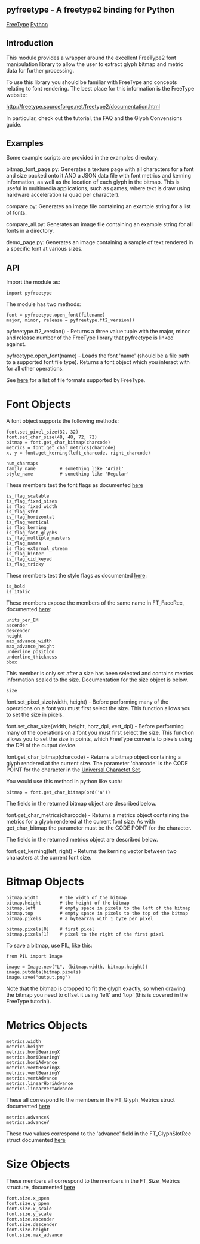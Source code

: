 pyfreetype - A freetype2 binding for Python
-------------------------------------------

[FreeType](http://freetype.org/)
[Python](http://www.python.org/)

Introduction
------------

This module provides a wrapper around the excellent FreeType2 font manipulation
library to allow the user to extract glyph bitmap and metric data for further
processing.

To use this library you should be familiar with FreeType and concepts relating 
to font rendering.  The best place for this information is the FreeType 
website:

http://freetype.sourceforge.net/freetype2/documentation.html

In particular, check out the tutorial, the FAQ and the Glyph Convensions guide.

Examples
--------

Some example scripts are provided in the examples directory:

bitmap_font_page.py: Generates a texture page with all characters for a font 
and size packed onto it AND a JSON data file with font metrics and kerning 
information, as well as the location of each glyph in the bitmap.  This is
useful in multimedia applications, such as games, where text is draw using
hardware acceleration (a quad per character).

compare.py: Generates an image file containing an example string for a list
of fonts.  

compare_all.py: Generates an image file containing an example string for 
all fonts in a directory.

demo_page.py: Generates an image containing a sample of text rendered in a
specific font at various sizes.

API
---

Import the module as:

    import pyfreetype

The module has two methods:

	font = pyfreetype.open_font(filename)
	major, minor, release = pyfreetype.ft2_version()

pyfreetype.ft2_version() - Returns a three value tuple with the major, minor
and release number of the FreeType library that pyfreetype is linked against.

pyfreetype.open_font(name) - Loads the font 'name' (should be a file path to
a supported font file type).  Returns a font object which you interact with
for all other operations.

See [here](http://freetype.org/freetype2/docs/ft2faq.html#general-what) for a list of
file formats supported by FreeType.

Font Objects
============

A font object supports the following methods:

	font.set_pixel_size(32, 32)
	font.set_char_size(48, 48, 72, 72)
	bitmap = font.get_char_bitmap(charcode)
	metrics = font.get_char_metrics(charcode)
	x, y = font.get_kerning(left_charcode, right_charcode)
	
	num_charmaps
	family_name			# something like 'Arial'
	style_name			# something like 'Regular'

These members test the font flags as documented [here](http://freetype.sourceforge.net/freetype2/docs/reference/ft2-base_interface.html#FT_FACE_FLAG_XXX)

	is_flag_scalable
	is_flag_fixed_sizes
	is_flag_fixed_width
	is_flag_sfnt
	is_flag_horizontal
	is_flag_vertical
	is_flag_kerning
	is_flag_fast_glyphs
	is_flag_multiple_masters
	is_flag_names
	is_flag_external_stream
	is_flag_hinter
	is_flag_cid_keyed
	is_flag_tricky

These members test the style flags as documented [here](http://freetype.sourceforge.net/freetype2/docs/reference/ft2-base_interface.html#FT_STYLE_FLAG_XXX):

	is_bold
	is_italic

These members expose the members of the same name in FT_FaceRec, documented [here](http://freetype.sourceforge.net/freetype2/docs/reference/ft2-base_interface.html#FT_FaceRec):

	units_per_EM
	ascender
	descender
	height
	max_advance_width
	max_advance_height
	underline_position
	underline_thickness
	bbox

This member is only set after a size has been selected and contains metrics 
information scaled to the size.  Documentation for the size object is below.

	size

font.set_pixel_size(width, height) - Before performing many of the operations
on a font you must first select the size.  This function allows you to set 
the size in pixels.  

font.set_char_size(width, height, horz_dpi, vert_dpi) - Before performing many
of the operations on a font you must first select the size.  This function 
allows you to set the size in points, which FreeType converts to pixels using
the DPI of the output device.

font.get_char_bitmap(charcode) - Returns a bitmap object containing a glyph
rendered at the current size.  The parameter 'charcode' is the CODE POINT for
the character in the [Universal Charactet Set](http://en.wikipedia.org/wiki/Universal_Character_Set).

You would use this method in python like such:

	bitmap = font.get_char_bitmap(ord('a'))

The fields in the returned bitmap object are described below.

font.get_char_metrics(charcode) - Returns a metrics object containing the
metrics for a glyph rendered at the current font size.  As with get_char_bitmap
the parameter must be the CODE POINT for the character.

The fields in the returned metrics object are described below.

font.get_kerning(left, right) - Returns the kerning vector between two 
characters at the current font size.

Bitmap Objects
==============

	bitmap.width 		# the width of the bitmap
	bitmap.height		# the height of the bitmap
	bitmap.left			# empty space in pixels to the left of the bitmap
	bitmap.top			# empty space in pixels to the top of the bitmap
	bitmap.pixels		# a bytearray with 1 byte per pixel

	bitmap.pixels[0]	# first pixel
	bitmap.pixels[1]	# pixel to the right of the first pixel

To save a bitmap, use PIL, like this:

	from PIL import Image
	
	image = Image.new("L", (bitmap.width, bitmap.height))
	image.putdata(bitmap.pixels)
	image.save("output.png")

Note that the bitmap is cropped to fit the glyph exactly, so when drawing the 
bitmap you need to offset it using 'left' and 'top' (this is covered in the
FreeType tutorial).

Metrics Objects
===============

	metrics.width
	metrics.height
	metrics.horiBearingX
	metrics.horiBearingY
	metrics.horiAdvance
	metrics.vertBearingX
	metrics.vertBearingY
	metrics.vertAdvance
	metrics.linearHoriAdvance
	metrics.linearVertAdvance

These all correspond to the members in the FT_Glyph_Metrics struct documented
[here](http://freetype.sourceforge.net/freetype2/docs/reference/ft2-base_interface.html#FT_Glyph_Metrics)

	metrics.advanceX
	metrics.advanceY

These two values correspond to the 'advance' field in the FT_GlyphSlotRec 
struct documented [here](http://freetype.sourceforge.net/freetype2/docs/reference/ft2-base_interface.html#FT_GlyphSlotRec)

Size Objects
============

These members all correspond to the members in the FT_Size_Metrics structure,
documented [here](http://freetype.sourceforge.net/freetype2/docs/reference/ft2-base_interface.html#FT_Size_Metrics)
	
	font.size.x_ppem
	font.size.y_ppem
	font.size.x_scale
	font.size.y_scale
	font.size.ascender
	font.size.descender
	font.size.height
	font.size.max_advance


